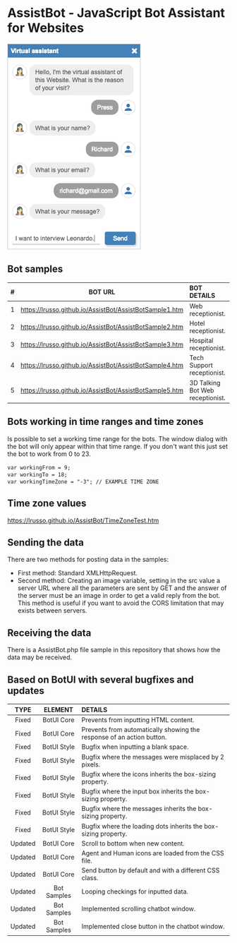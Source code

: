 # AssistBot - JavaScript Bot Assistant for Websites

![alt screen](https://raw.githubusercontent.com/lrusso/AssistBot/master/AssistBot.png)

## Bot samples

| #  | BOT URL  | BOT DETAILS |
| :------------: |:---------------:| :-----|
| 1 | https://lrusso.github.io/AssistBot/AssistBotSample1.htm | Web receptionist.
| 2 | https://lrusso.github.io/AssistBot/AssistBotSample2.htm | Hotel receptionist.
| 3 | https://lrusso.github.io/AssistBot/AssistBotSample3.htm | Hospital receptionist.
| 4 | https://lrusso.github.io/AssistBot/AssistBotSample4.htm | Tech Support receptionist.
| 5 | https://lrusso.github.io/AssistBot/AssistBotSample5.htm | 3D Talking Bot Web receptionist.

## Bots working in time ranges and time zones

Is possible to set a working time range for the bots. The window dialog with the bot will only appear within that time range. If you don't want this just set the bot to work from 0 to 23.

```
var workingFrom = 9;
var workingTo = 18;
var workingTimeZone = "-3"; // EXAMPLE TIME ZONE
```
## Time zone values

https://lrusso.github.io/AssistBot/TimeZoneTest.htm

## Sending the data

There are two methods for posting data in the samples:

- First method: Standard XMLHttpRequest.
- Second method: Creating an image variable, setting in the src value a server URL where all the parameters are sent by GET and the answer of the server must be an image in order to get a valid reply from the bot. This method is useful if you want to avoid the CORS limitation that may exists between servers.

## Receiving the data

There is a AssistBot.php file sample in this repository that shows how the data may be received.

## Based on BotUI with several bugfixes and updates

| TYPE  | ELEMENT  | DETAILS |
| :------------: |:---------------:| :-----|
| Fixed | BotUI Core | Prevents from inputting HTML content.
| Fixed | BotUI Core | Prevents from automatically showing the response of an action button.
| Fixed | BotUI Style | Bugfix when inputting a blank space.
| Fixed | BotUI Style | Bugfix where the messages were misplaced by 2 pixels.
| Fixed | BotUI Style | Bugfix where the icons inherits the box-sizing property.
| Fixed | BotUI Style | Bugfix where the input box inherits the box-sizing property.
| Fixed | BotUI Style | Bugfix where the messages inherits the box-sizing property.
| Fixed | BotUI Style | Bugfix where the loading dots inherits the box-sizing property.
| Updated | BotUI Core | Scroll to bottom when new content.
| Updated | BotUI Core | Agent and Human icons are loaded from the CSS file.
| Updated | BotUI Core | Send button by default and with a different CSS class.
| Updated | Bot Samples | Looping checkings for inputted data.
| Updated | Bot Samples | Implemented scrolling chatbot window.
| Updated | Bot Samples | Implemented close button in the chatbot window.
